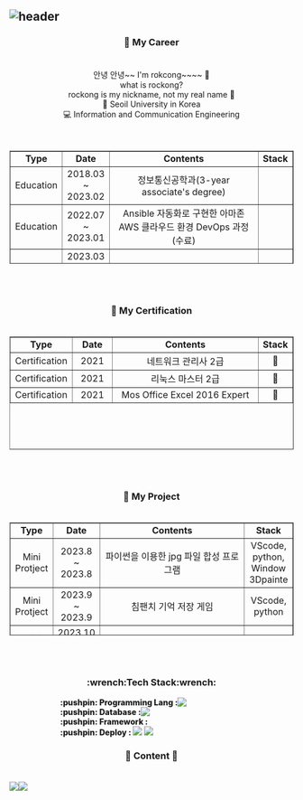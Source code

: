 ![header](https://capsule-render.vercel.app/api?type=waving&color=FF7F50&height=300&section=header&text=rockong%20Github&fontsize=70&fontColor=D4F0F0&animation=twinkling&descSize=30)
---
<h3 align = "center">🔭 My Career<br><br></h3>
<!-- 해당 부분은 프로필에 대한 간략한 설명입니다. -->
<div align = "center">
안녕 안녕~~ I'm rokcong~~~~  👋<br>
what is rockong?<br>
rockong is my nickname, not my real name 🤫<br>
💙 Seoil University in Korea<br>
💻 Information and Communication Engineering<br>
</div>
<br><br>

<div align = "center">
<table style="border-collapse: collapse; width: 100%; height: 200px;"border="1" data-ke-align="center" align = "center">
<!-- 교육 및 경력을 표시하는 테이블 -->
  <tbody>
    <tr style="height: 20px;">
      <td style="width: 14%; height: 20px; text-align: center;font-weight: 800;"><b>Type</b> </td>
      <td style="width: 15%; height: 20px; text-align: center;font-weight: 800;"><b>Date</b></td>
      <td style="width: 60%; height: 20px; text-align: center;font-weight: 800;"><b>Contents</b></td>
      <td style="width: 11%; height: 20px; text-align: center;font-weight: 800;"><b>Stack</b></td>
    </tr>
    <!-- 교육 및 경력 항목을 표시합니다! -->
    <tr style="height: 20px;">
      <td style="width: 14%; height: 20px; text-align: center;">Education</td>
      <td style="width: 15%; height: 20px; text-align: center;">2018.03 ~ 2023.02</td>
      <td style="width: 60%; height: 20px; text-align: center;">정보통신공학과(3-year associate's degree)</td>
      <td style="width: 11%; height: 20px; text-align: center;">&nbsp;</td>
    </tr>
        <tr style="height: 20px;">
      <td style="width: 14%; height: 20px; text-align: center;">Education</td>
      <td style="width: 15%; height: 20px; text-align: center;">2022.07 ~ 2023.01</td>
      <td style="width: 60%; height: 20px; text-align: center;">Ansible 자동화로 구현한 아마존 AWS 클라우드 환경 DevOps 과정(수료)</td>
      <td style="width: 11%; height: 20px; text-align: center;">&nbsp;</td>
    </tr>
    <tr style="height: 20px;">
      <td style="width: 14%; height: 20px; text-align: center;">Education</td>
      <td style="width: 15%; height: 20px; text-align: center;">2023.03 ~ 2024.02</td>
      <td style="width: 60%; height: 20px; text-align: center;">정보통신공학과(bachelor degree)</td>
      <td style="width: 11%; height: 20px; text-align: center;">&nbsp;</td>
    </tr>
    <tr style="height: 20px;">
      <td style="width: 14%; height: 20px; text-align: center;">Education</td>
      <td style="width: 15%; height: 20px; text-align: center;">2023.12 ~ 2024.04</td>
      <td style="width: 60%; height: 20px; text-align: center;">Sesac AWS 부트 캠프</td>
      <td style="width: 11%; height: 20px; text-align: center;">&nbsp;</td>
    </tr>
  </tbody>
</table>
</div>
<br><br>

<h3 align = "center">📖 My Certification<br><br></h3>
<div align = "center">
<table style="border-collapse: collapse; width: 100%; height: 200px;"border="1" data-ke-align="center" align = "center">
<!-- 자격증 표시하는 테이블 -->
  <tbody>
    <tr style="height: 20px;">
      <td style="width: 14%; height: 20px; text-align: center;font-weight: 800;"><b>Type</b> </td>
      <td style="width: 15%; height: 20px; text-align: center;font-weight: 800;"><b>Date</b></td>
      <td style="width: 60%; height: 20px; text-align: center;font-weight: 800;"><b>Contents</b></td>
      <td style="width: 11%; height: 20px; text-align: center;font-weight: 800;"><b>Stack</b></td>
    </tr>
    <tr style="height: 20px;">
      <td style="width: 14%; height: 20px; text-align: center;">Certification</td>
      <td style="width: 15%; height: 20px; text-align: center;">2021</td>
      <td style="width: 60%; height: 20px; text-align: center;">네트워크 관리사 2급</td>
      <td style="width: 11%; height: 20px; text-align: center;">📇</td>
    </tr>
    <tr style="height: 20px;">
      <td style="width: 14%; height: 20px; text-align: center;">Certification</td>
      <td style="width: 15%; height: 20px; text-align: center;">2021</td>
      <td style="width: 60%; height: 20px; text-align: center;">리눅스 마스터 2급</td>
      <td style="width: 11%; height: 20px; text-align: center;">📇</td>
    </tr>
    <tr style="height: 20px;">
      <td style="width: 14%; height: 20px; text-align: center;">Certification</td>
      <td style="width: 15%; height: 20px; text-align: center;">2021</td>
      <td style="width: 60%; height: 20px; text-align: center;">Mos Office Excel 2016 Expert</td>
      <td style="width: 11%; height: 20px; text-align: center;">📇</td>
    </tr>
  </tbody>
</table>
</div>
<br><br>

<h3 align = "center">📰 My Project<br><br></h3>
<div align = "center">
<table style="border-collapse: collapse; width: 100%; height: 200px;"border="1" data-ke-align="center" align = "center">
<!-- 자격증 표시하는 테이블 -->
  <tbody>
    <tr style="height: 20px;">
      <td style="width: 14%; height: 20px; text-align: center;font-weight: 800;"><b>Type</b> </td>
      <td style="width: 15%; height: 20px; text-align: center;font-weight: 800;"><b>Date</b></td>
      <td style="width: 60%; height: 20px; text-align: center;font-weight: 800;"><b>Contents</b></td>
      <td style="width: 11%; height: 20px; text-align: center;font-weight: 800;"><b>Stack</b></td>
    </tr>
    <tr style="height: 20px;">
      <td style="width: 14%; height: 20px; text-align: center;">Mini Protject</td>
      <td style="width: 15%; height: 20px; text-align: center;">2023.8 ~ 2023.8</td>
      <td style="width: 60%; height: 20px; text-align: center;">파이썬을 이용한 jpg 파일 합성 프로그램</td>
      <td style="width: 11%; height: 20px; text-align: center;">VScode, python, Window 3Dpainte</td>
    </tr>
    <tr style="height: 20px;">
      <td style="width: 14%; height: 20px; text-align: center;">Mini Protject</td>
      <td style="width: 15%; height: 20px; text-align: center;">2023.9 ~ 2023.9</td>
      <td style="width: 60%; height: 20px; text-align: center;">침팬치 기억 저장 게임</td>
      <td style="width: 11%; height: 20px; text-align: center;">VScode, python</td>
    </tr>
    <tr style="height: 20px;">
      <td style="width: 14%; height: 20px; text-align: center;">Mini Protject</td>
      <td style="width: 15%; height: 20px; text-align: center;">2023.10 ~ 2023.10</td>
      <td style="width: 60%; height: 20px; text-align: center;">파이썬을 이용한 웹 Selenium</td>
      <td style="width: 11%; height: 20px; text-align: center;">VScode, python</td>
    </tr>
    <tr style="height: 20px;">
      <td style="width: 14%; height: 20px; text-align: center;">Mini Protject</td>
      <td style="width: 15%; height: 20px; text-align: center;">2023.12 ~ 2023.12</td>
      <td style="width: 60%; height: 20px; text-align: center;">파이썬을 이용한 Zeld(2d) with soullike</td>
      <td style="width: 11%; height: 20px; text-align: center;">VScode, python, Tilemap</td>
    </tr>
  </tbody>
</table>
</div>
<br><br>

<!-- 기술 스택을 나타내는 섹션 -->
<h3 align = "center">:wrench:Tech Stack:wrench:<br></h3>
<!-- 프로그래밍 언어, 프레임워크, 데이터베이스, 배포 등의 기술 스택을 나타냅니다. -->
<div style = "display: flex;">
  <span align="center" style = "margin-left: 90px; font-weight: 800;">:pushpin: Programming Lang : </span> 
    <img src="https://img.shields.io/badge/Python-3776AB?style=flat-square&logo=Python&logoColor=white"/>
</div>
<div style = "display: flex;">
  <span align="center" style = "margin-left: 90px; font-weight: 800;">:pushpin: Database : </span>
    <img src="https://img.shields.io/badge/Mysql-4479A1?style=flat-square&logo=Mysql&logoColor=black"/>
</div>
<div>
  <span align="center" style = "margin-left: 90px; font-weight: 800;">:pushpin: Framework : </span> 
  
</div>
<div>
  <span align="center" style = "margin-left: 90px; font-weight: 800;">:pushpin: Deploy : </span>
   <img src="https://img.shields.io/badge/Amazon AWS-232F3E?style=flat-square&logo=Amazon AWS&logoColor=orange"/>
   <img src="https://img.shields.io/badge/Docker-2496ED?style=flat-square&logo=docker&logoColor=white"/>
</div>



<!-- 콘텐츠 링크 --> 
<h3 align="center"> 🔗 Content 🔗 <br><br></h3>
<div style = "display: flex; align-item : center; justify-item: center" align = "center">
<a href="mailto:yun39442@naver.com"><img src="https://img.shields.io/badge/Naver-1E8E3E?style=flat-square&logo=Naver&logoColor=White"></a>
<a href="https://blog.naver.com/yun39442"><img src="https://img.shields.io/badge/Blogger-FF5722?style=flat-square&logo=Blogger&logoColor=white"></a>
</div>


